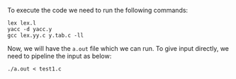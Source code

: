 To execute the code we need to run the following commands:

```
lex lex.l
yacc -d yacc.y
gcc lex.yy.c y.tab.c -ll
```

Now, we will have the `a.out` file which we can run. To give input directly, we need to pipeline the input as below:
```
./a.out < test1.c
``` 